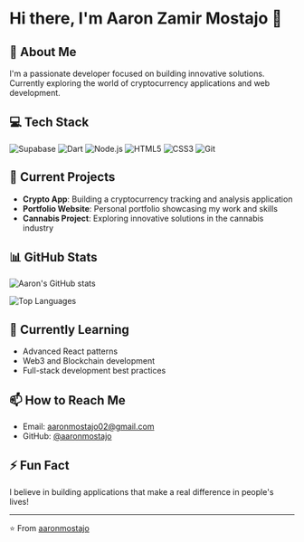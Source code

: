 # Hi there, I'm Aaron Zamir Mostajo 👋

## 🚀 About Me
I'm a passionate developer focused on building innovative solutions. Currently exploring the world of cryptocurrency applications and web development.

## 💻 Tech Stack
![Supabase](https://img.shields.io/badge/-Supabase-3ECF8E?style=flat-square&logo=supabase&logoColor=white)
![Dart](https://img.shields.io/badge/-Dart-0175C2?style=flat-square&logo=dart&logoColor=white)
![Node.js](https://img.shields.io/badge/-Node.js-339933?style=flat-square&logo=node.js&logoColor=white)
![HTML5](https://img.shields.io/badge/-HTML5-E34F26?style=flat-square&logo=html5&logoColor=white)
![CSS3](https://img.shields.io/badge/-CSS3-1572B6?style=flat-square&logo=css3&logoColor=white)
![Git](https://img.shields.io/badge/-Git-F05032?style=flat-square&logo=git&logoColor=white)

## 🔭 Current Projects
- **Crypto App**: Building a cryptocurrency tracking and analysis application
- **Portfolio Website**: Personal portfolio showcasing my work and skills
- **Cannabis Project**: Exploring innovative solutions in the cannabis industry

## 📊 GitHub Stats
![Aaron's GitHub stats](https://github-readme-stats.vercel.app/api?username=aaronmostajo&show_icons=true&theme=radical)

![Top Languages](https://github-readme-stats.vercel.app/api/top-langs/?username=aaronmostajo&layout=compact&theme=radical)

## 🌱 Currently Learning
- Advanced React patterns
- Web3 and Blockchain development
- Full-stack development best practices

## 📫 How to Reach Me
- Email: aaronmostajo02@gmail.com
- GitHub: [@aaronmostajo](https://github.com/aaronmostajo)

## ⚡ Fun Fact
I believe in building applications that make a real difference in people's lives!

---
⭐️ From [aaronmostajo](https://github.com/aaronmostajo)
